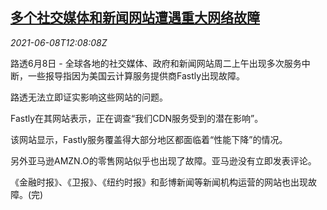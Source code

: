 <!--1623155462000-->
[多个社交媒体和新闻网站遭遇重大网络故障](https://cn.reuters.com/article/global-social-media-network-outage-0608-idCNKCS2DK19G)
------

<div><i>2021-06-08T12:08:08Z</i></div><p>路透6月8日 - 全球各地的社交媒体、政府和新闻网站周二上午出现多次服务中断，一些报导指因为美国云计算服务提供商Fastly出现故障。</p><p>路透无法立即证实影响这些网站的问题。</p><p>Fastly在其网站表示，正在调查“我们CDN服务受到的潜在影响”。</p><p>该网站显示，Fastly服务覆盖得大部分地区都面临着“性能下降”的情况。</p><p>另外亚马逊AMZN.O的零售网站似乎也出现了故障。亚马逊没有立即发表评论。</p><p>《金融时报》、《卫报》、《纽约时报》和彭博新闻等新闻机构运营的网站也出现故障。(完)</p>
